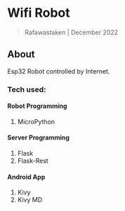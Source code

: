 # Wifi Robot

> Rafawastaken | December 2022

## About

Esp32 Robot controlled by Internet.

### Tech used:

#### Robot Programming

1. MicroPython

#### Server Programming

1. Flask
2. Flask-Rest

#### Android App

1. Kivy
2. Kivy MD
